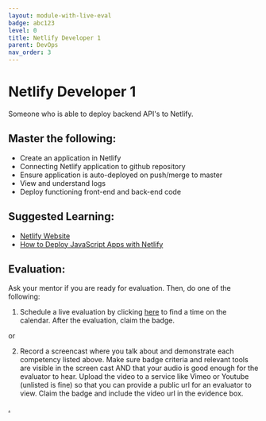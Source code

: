 ```yaml
---
layout: module-with-live-eval
badge: abc123
level: 0
title: Netlify Developer 1
parent: DevOps
nav_order: 3
---
```

# Netlify Developer 1

Someone who is able to deploy backend API's to Netlify.

## Master the following:

- Create an application in Netlify
- Connecting Netlify application to github repository
- Ensure application is auto-deployed on push/merge to master
- View and understand logs
- Deploy functioning front-end and back-end code

## Suggested Learning:

- [Netlify Website](https://www.netlify.com/)
- [How to Deploy JavaScript Apps with Netlify](https://blog.bitsrc.io/deploying-javascriptwebsites-using-netlify-a8bf40c9b39c)

## Evaluation:

Ask your mentor if you are ready for evaluation. Then, do one of the following:

1. Schedule a live evaluation by clicking [here](https://webdev.codex.academy/mastery-eval-4?badge=-DzzXvfpQyakF6S7H-lLbQ) to find a time on the calendar. After the evaluation, claim the badge.

or

2. Record a screencast where you talk about and demonstrate each competency listed above. Make sure badge criteria and relevant tools are visible in the screen cast AND that your audio is good enough for the evaluator to hear. Upload the video to a service like Vimeo or Youtube (unlisted is fine) so that you can provide a public url for an evaluator to view. Claim the badge and include the video url in the evidence box.

[.](level-4)

